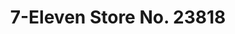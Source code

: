 ---
title: "7-Eleven Store No. 23818"
url: /crestline/7-eleven-store-no-23818/
shop: Lebensmittel
---